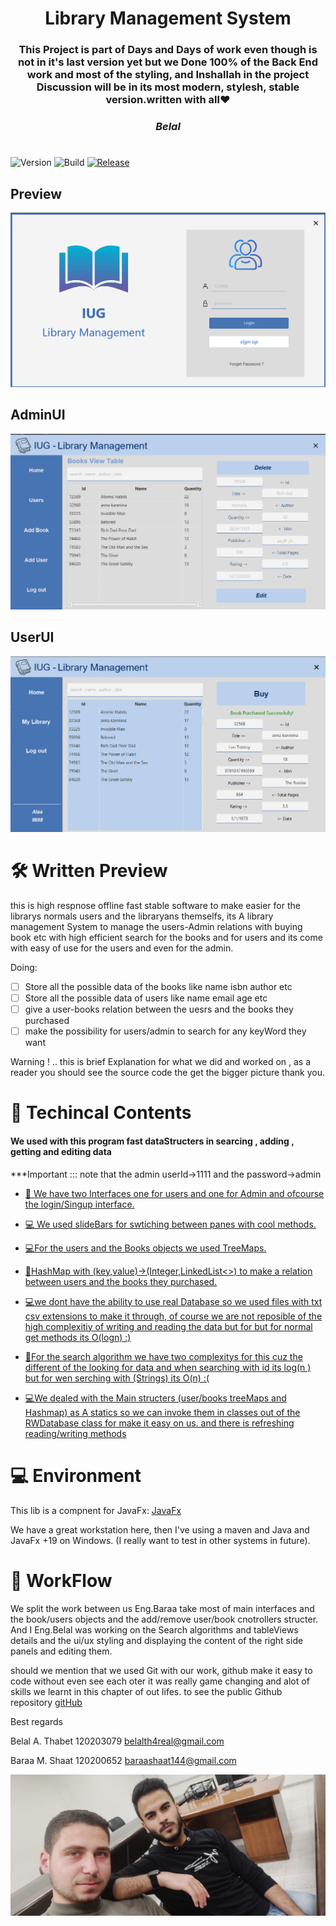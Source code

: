 <h1 align="center">Library Management System</h1>
<h3 align="center"> This Project is part of Days and Days of work 
even though is not in it's last version yet but we Done 100% of the Back End work and most of the styling, and Inshallah in the project Discussion will be in its most modern, stylesh, stable version.<span>written with all❤             <h5>                 Belal   </h5>     <span> </h3>
<h1></h1>

  
![Version](https://img.shields.io/badge/java-19.0.1-green.svg?style=for-the-badge)
![Build](https://img.shields.io/badge/javaFx-19.0.0-gold.svg?style=for-the-badge)
[![Release](https://img.shields.io/badge/Release-v1.0.0-green.svg?style=for-the-badge)](https://github.com/gleidsonmt/GNDecorator/releases/tag/1.0.0)



## Preview

<p align="center">
  <img src="pics/login.png"  />
</p>

## AdminUI
<p align="center">
  <img src="pics/Books.png"  />
</p>

## UserUI
<p align="center">
  <img src="pics/mainuser.png"  />
</p>




# 🛠 Written Preview

this is high respnose offline fast stable software to make easier for the librarys normals users and the libraryans themselfs, 
its A library management System to manage the users-Admin relations with buying book etc with high efficient search for the books and for users 
and its come with easy of use for the users and even for the admin.

Doing:
- [ ] Store all the possible data of the books like name isbn author etc 
- [ ] Store all the possible data of users like name email age etc 
- [ ] give a user-books relation between the uesrs and the books they purchased
- [ ] make the possibility for users/admin to search for any keyWord they want 

Warning ! .. this is brief Explanation for what we did and worked on , as a reader you should see the source code the get the bigger picture thank you.



# 📑 Techincal Contents

<!-- TOC -->
<h4>We used with this program fast dataStructers in searcing , adding , getting and editing data </h4>

***Important ::: note that the admin userId->1111 and the password->admin


* [📑 We have two Interfaces one for users and one for Admin and  ofcourse the login/Singup interface.](#-)

* [💻 We used slideBars for swtiching between panes with cool methods. ](#-)

* [💻For the users and the Books objects we used TreeMaps.](#-)

* [📑HashMap with (key,value)->(Integer,LinkedList<>) to make a relation between users and the books they purchased.](#)
* [💻we dont have the ability to use real Database so we used files with txt csv extensions to make it through, of course we are not reposible of the high complexitiy of writing and reading the data but for but for normal get methods its O(logn) :) ](#)

* [📑For the search algorithm we have two complexitys for this cuz the different of the looking for data and when searching with id its log(n ) but for wen serching with (Strings) its O(n) :(  ](#)

* [💻We dealed with the Main structers (user/books treeMaps and Hashmap) as A statics so we can invoke them in classes out of the RWDatabase class for make it easy on us. and there is refreshing reading/writing methods](#)
        
# 💻 Environment


This lib is a compnent for JavaFx:   [JavaFx](https://openjfx.io/)

We have a great workstation here, then I've using a maven  and Java and JavaFx +19 on Windows. (I really want to test in other systems in future).

# 🚀 WorkFlow

We split the work between us Eng.Baraa  take most of main interfaces and the book/users objects and the add/remove user/book cnotrollers structer.
And I Eng.Belal was working on the Search algorithms and tableViews details and the ui/ux styling and displaying the content of the right side panels and editing them.

should we mention that we used Git with our work, github make it easy to code without even see each oter it was really game changing and alot of skills we learnt in this chapter of out lifes.
to see the public Github repository [gitHub](https://github.com/62656c616c412e/LibraryManegmentSystem)

Best regards 

Belal A. Thabet 120203079 belalth4real@gmail.com

Baraa M. Shaat  120200652 baraashaat144@gmail.com

<p align="center">
  <img src="pics/us.jpg"  />
</p>
